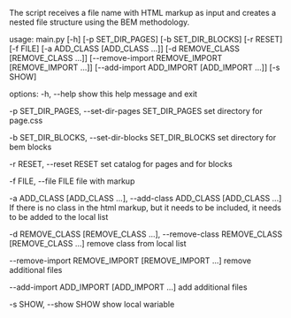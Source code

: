The script receives a file name with HTML markup as input and creates a nested file structure using the BEM methodology.

usage: main.py [-h] [-p SET_DIR_PAGES] [-b SET_DIR_BLOCKS] [-r RESET] [-f FILE] [-a ADD_CLASS [ADD_CLASS ...]] [-d REMOVE_CLASS [REMOVE_CLASS ...]]
               [--remove-import REMOVE_IMPORT [REMOVE_IMPORT ...]] [--add-import ADD_IMPORT [ADD_IMPORT ...]] [-s SHOW]

options:
  -h, --help            show this help message and exit
  
  -p SET_DIR_PAGES, --set-dir-pages SET_DIR_PAGES 
                        set directory for page.css

  -b SET_DIR_BLOCKS, --set-dir-blocks SET_DIR_BLOCKS
                        set directory for bem blocks
  
  -r RESET, --reset RESET set catalog for pages <pages> and for blocks <blocks>
  
  -f FILE, --file FILE  file with markup
  
  -a ADD_CLASS [ADD_CLASS ...], --add-class ADD_CLASS [ADD_CLASS ...]
                        If there is no class in the html markup, but it needs to be included, it needs to be added to the local list
 
  -d REMOVE_CLASS [REMOVE_CLASS ...], --remove-class REMOVE_CLASS [REMOVE_CLASS ...]
                        remove class from local list
  
  --remove-import REMOVE_IMPORT [REMOVE_IMPORT ...]
                        remove additional files
  
  --add-import ADD_IMPORT [ADD_IMPORT ...]
                        add additional files
  
  -s SHOW, --show SHOW  show local wariable
